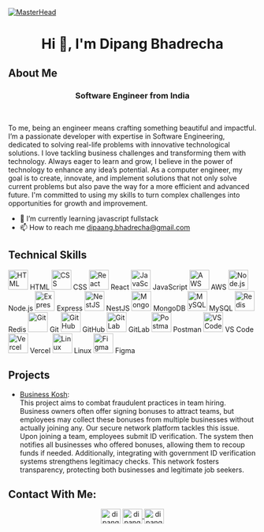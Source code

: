 
[![MasterHead](https://user-images.githubusercontent.com/10498744/210012254-234538ff-d198-48aa-8964-37e6fd45d227.gif)]()
<h1 align="center">Hi 👋, I'm Dipang Bhadrecha</h1>

## About Me

<h3 align="center">Software Engineer from India</h3> </br>

To me, being an engineer means crafting something beautiful and impactful. I’m a passionate developer with expertise in Software Engineering, dedicated to solving real-life problems with innovative technological solutions. I love tackling business challenges and transforming them with technology. Always eager to learn and grow, I believe in the power of technology to enhance any idea’s potential. As a computer engineer, my goal is to create, innovate, and implement solutions that not only solve current problems but also pave the way for a more efficient and advanced future. I'm committed to using my skills to turn complex challenges into opportunities for growth and improvement.

- 🌱 I’m currently learning javascript fullstack
- 📫 How to reach me dipaang.bhadrecha@gmail.com

## Technical Skills

<p>
  <img src="https://skillicons.dev/icons?i=html" alt="HTML" width="40" height="40"/> HTML
  <img src="https://skillicons.dev/icons?i=css" alt="CSS" width="40" height="40"/> CSS
  <img src="https://skillicons.dev/icons?i=react" alt="React" width="40" height="40"/> React
  <img src="https://skillicons.dev/icons?i=js" alt="JavaScript" width="40" height="40"/> JavaScript
  <img src="https://skillicons.dev/icons?i=aws" alt="AWS" width="40" height="40"/> AWS
  <img src="https://skillicons.dev/icons?i=nodejs" alt="Node.js" width="40" height="40"/> Node.js
  <img src="https://skillicons.dev/icons?i=express" alt="Express" width="40" height="40"/> Express
  <img src="https://skillicons.dev/icons?i=nestjs" alt="NestJS" width="40" height="40"/> NestJS
  <img src="https://skillicons.dev/icons?i=mongodb" alt="MongoDB" width="40" height="40"/> MongoDB
  <img src="https://skillicons.dev/icons?i=mysql" alt="MySQL" width="40" height="40"/> MySQL
  <img src="https://skillicons.dev/icons?i=redis" alt="Redis" width="40" height="40"/> Redis
  <img src="https://skillicons.dev/icons?i=git" alt="Git" width="40" height="40"/> Git
  <img src="https://skillicons.dev/icons?i=github" alt="GitHub" width="40" height="40"/> GitHub
  <img src="https://skillicons.dev/icons?i=gitlab" alt="GitLab" width="40" height="40"/> GitLab
  <img src="https://skillicons.dev/icons?i=postman" alt="Postman" width="40" height="40"/> Postman
  <img src="https://skillicons.dev/icons?i=vscode" alt="VS Code" width="40" height="40"/> VS Code
  <img src="https://skillicons.dev/icons?i=vercel" alt="Vercel" width="40" height="40"/> Vercel
  <img src="https://skillicons.dev/icons?i=linux" alt="Linux" width="40" height="40"/> Linux
  <img src="https://skillicons.dev/icons?i=figma" alt="Figma" width="40" height="40"/> Figma
</p>


## Projects

- [Business Kosh](https://businesskosh.in/): </br>
  This project aims to combat fraudulent practices in team hiring. Business owners often offer signing bonuses to attract teams, but employees may collect these bonuses from multiple businesses without actually joining any. Our secure network platform tackles this issue. Upon joining a team, employees submit ID verification. The system then notifies all businesses who offered bonuses, allowing them to recoup funds if needed. Additionally, integrating with government ID verification systems strengthens legitimacy checks. This network fosters transparency, protecting both businesses and legitimate job seekers.
  
## Contact With Me:

<p align="center">
  <a href="https://www.linkedin.com/in/dipang/" target="blank"><img align="center" src="https://raw.githubusercontent.com/rahuldkjain/github-profile-readme-generator/master/src/images/icons/Social/linked-in-alt.svg" alt="dipang_linkedin" height="30" width="40" /></a>
  <a href="https://leetcode.com/u/user4485LYf/"><img align="center" src="https://raw.githubusercontent.com/rahuldkjain/github-profile-readme-generator/master/src/images/icons/Social/leet-code.svg" alt="dipang_leetcode" height="30" width="40" />
  </a>
<a href="https://auth.geeksforgeeks.org/" target="blank"><img align="center" src="https://raw.githubusercontent.com/rahuldkjain/github-profile-readme-generator/master/src/images/icons/Social/geeks-for-geeks.svg" alt="dipang_gfg" height="30" width="40" />
 </a>
</p>


